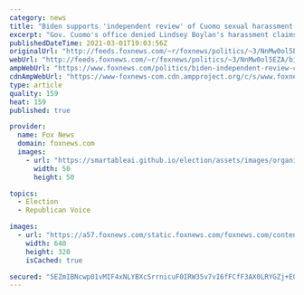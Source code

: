 ```yaml
---
category: news
title: "Biden supports 'independent review' of Cuomo sexual harassment claims ‒ something Tara Reade never got"
excerpt: "Gov. Cuomo's office denied Lindsey Boylan's harassment claims, calling them \"simply false.\""
publishedDateTime: 2021-03-01T19:03:56Z
originalUrl: "http://feeds.foxnews.com/~r/foxnews/politics/~3/NnMw0ol5EZA/biden-independent-review-cuomo-sexual-harassment-tara-reade"
webUrl: "http://feeds.foxnews.com/~r/foxnews/politics/~3/NnMw0ol5EZA/biden-independent-review-cuomo-sexual-harassment-tara-reade"
ampWebUrl: "https://www.foxnews.com/politics/biden-independent-review-cuomo-sexual-harassment-tara-reade.amp"
cdnAmpWebUrl: "https://www-foxnews-com.cdn.ampproject.org/c/s/www.foxnews.com/politics/biden-independent-review-cuomo-sexual-harassment-tara-reade.amp"
type: article
quality: 159
heat: 159
published: true

provider:
  name: Fox News
  domain: foxnews.com
  images:
    - url: "https://smartableai.github.io/election/assets/images/organizations/foxnews.com-50x50.jpg"
      width: 50
      height: 50

topics:
  - Election
  - Republican Voice

images:
  - url: "https://a57.foxnews.com/static.foxnews.com/foxnews.com/content/uploads/2020/12/640/320/AP20348652112849.jpg?ve=1&tl=1"
    width: 640
    height: 320
    isCached: true

secured: "5EZmIBNcwp01vMIF4xNLYBXcSrrnicuF0IRW35v7vI6fFCfF3AX0LRYGZj+E0NifvU2qj4lXuxK2P2tbkPaVHq+sc5hizPYVMWzo/wvWxzgwyATMoCH95J50kI1qiAx829/u+Hdp83hEvL78pVyH/YGs+ggX5ByeHWFiTR8BPwtx5EJ3C7jphKS6mBiKL9bVz9Pc7Im+Kniui1Xc3I2MQLBr7hn0LmG/73KDwEqkYqWm75OOFqxvbLA3gk3I/YLsro/i64e9ciSC55klp/nkpEkqTMhZvhaivTOLOn5jE2GkW0dyGfo3Y/h45kpscyIGIxPF7GnuEXTO+ag0nRlXbCxhLv0bpB1Mho964Y5KT9I=;53CplHICPuGPo/Lcag9Q1Q=="
---
```


